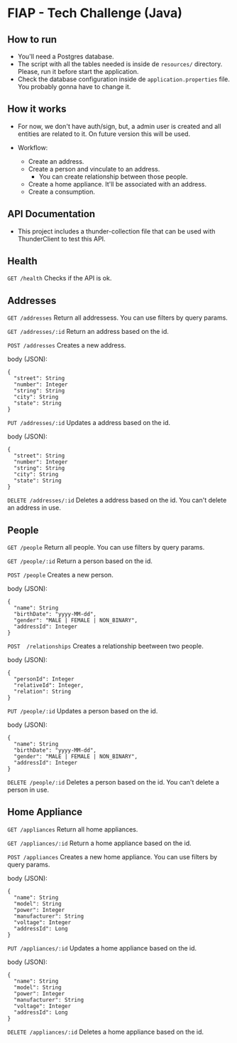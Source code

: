 # FIAP - Tech Challenge (Java)

## How to run

- You'll need a Postgres database.
- The script with all the tables needed is inside de `resources/` directory. Please, run it before start the application.
- Check the database configuration inside de `application.properties` file. You probably gonna have to change it.

## How it works

- For now, we don't have auth/sign, but, a admin user is created and all entities are related to it. On future version this will be used.
- Workflow:

  - Create an address.
  - Create a person and vinculate to an address.
    - You can create relationship between those people.
  - Create a home appliance. It'll be associated with an address.
  - Create a consumption.

## API Documentation

- This project includes a thunder-collection file that can be used with ThunderClient to test this API.

## Health

`GET /health`
Checks if the API is ok.

## Addresses

`GET /addresses`
Return all addressess. You can use filters by query params.

`GET /addresses/:id`
Return an address based on the id.

`POST /addresses`
Creates a new address.

body (JSON):
```
{
  "street": String
  "number": Integer
  "string": String
  "city": String
  "state": String
}
```

`PUT /addresses/:id`
Updates a address based on the id.

body (JSON):
```
{
  "street": String
  "number": Integer
  "string": String
  "city": String
  "state": String
}
```

`DELETE /addresses/:id`
Deletes a address based on the id. You can't delete an address in use.

## People

`GET /people`
Return all people. You can use filters by query params.

`GET /people/:id`
Return a person based on the id.

`POST /people`
Creates a new person.

body (JSON):
```
{
  "name": String
  "birthDate": "yyyy-MM-dd",
  "gender": "MALE | FEMALE | NON_BINARY",
  "addressId": Integer
}
```

`POST  /relationships`
Creates a relationship beetween two people.

body (JSON):
```
{
  "personId": Integer
  "relativeId": Integer,
  "relation": String
}
```

`PUT /people/:id`
Updates a person based on the id.

body (JSON):
```
{
  "name": String
  "birthDate": "yyyy-MM-dd",
  "gender": "MALE | FEMALE | NON_BINARY",
  "addressId": Integer
}
```

`DELETE /people/:id`
Deletes a person based on the id. You can't delete a person in use.

## Home Appliance

`GET /appliances`
Return all home appliances.

`GET /appliances/:id`
Return a home appliance based on the id.

`POST /appliances`
Creates a new home appliance. You can use filters by query params.

body (JSON):
```
{
  "name": String
  "model": String
  "power": Integer
  "manufacturer": String
  "voltage": Integer
  "addressId": Long
}
```

`PUT /appliances/:id`
Updates a home appliance based on the id.

body (JSON):
```
{
  "name": String
  "model": String
  "power": Integer
  "manufacturer": String
  "voltage": Integer
  "addressId": Long
}
```

`DELETE /appliances/:id`
Deletes a home appliance based on the id.
